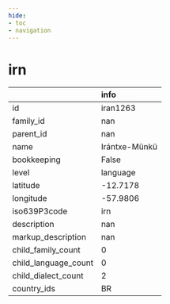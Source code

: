 ```yaml
---
hide:
- toc
- navigation
---
```

# irn
|                      | info          |
|:---------------------|:--------------|
| id                   | iran1263      |
| family_id            | nan           |
| parent_id            | nan           |
| name                 | Irántxe-Münkü |
| bookkeeping          | False         |
| level                | language      |
| latitude             | -12.7178      |
| longitude            | -57.9806      |
| iso639P3code         | irn           |
| description          | nan           |
| markup_description   | nan           |
| child_family_count   | 0             |
| child_language_count | 0             |
| child_dialect_count  | 2             |
| country_ids          | BR            |